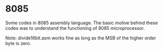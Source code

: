 # 8085
Some codes in 8085 assembly language. The basic motive behind these codes was to understand the functioning of 8085 microprocessor.

Note: divide16bit.asm works fine as long as the MSB of the higher order byte is zero.
